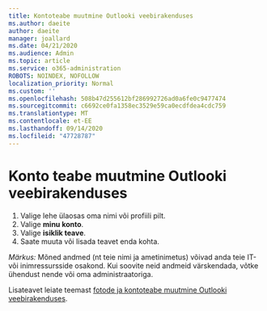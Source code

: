 ```yaml
---
title: Kontoteabe muutmine Outlooki veebirakenduses
ms.author: daeite
author: daeite
manager: joallard
ms.date: 04/21/2020
ms.audience: Admin
ms.topic: article
ms.service: o365-administration
ROBOTS: NOINDEX, NOFOLLOW
localization_priority: Normal
ms.custom: ''
ms.openlocfilehash: 508b47d255612bf286992726ad0a6fe0c9477474
ms.sourcegitcommit: c6692ce0fa1358ec3529e59ca0ecdfdea4cdc759
ms.translationtype: MT
ms.contentlocale: et-EE
ms.lasthandoff: 09/14/2020
ms.locfileid: "47728787"
---
```

# <a name="change-account-information-in-outlook-on-the-web"></a>Konto teabe muutmine Outlooki veebirakenduses

1. Valige lehe ülaosas oma nimi või profiili pilt.
1. Valige **minu konto**.
1. Valige **isiklik teave**.
1. Saate muuta või lisada teavet enda kohta.

*Märkus:* Mõned andmed (nt teie nimi ja ametinimetus) võivad anda teie IT-või inimressursside osakond. Kui soovite neid andmeid värskendada, võtke ühendust nende või oma administraatoriga.

Lisateavet leiate teemast [fotode ja kontoteabe muutmine Outlooki veebirakenduses](https://support.office.com/article/b2dbb289-851d-4bed-93c3-3e136f5659ec).